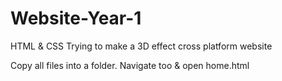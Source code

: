 # Website-Year-1
HTML &amp; CSS Trying to make a 3D effect cross platform website

Copy all files into a folder. Navigate too & open home.html
